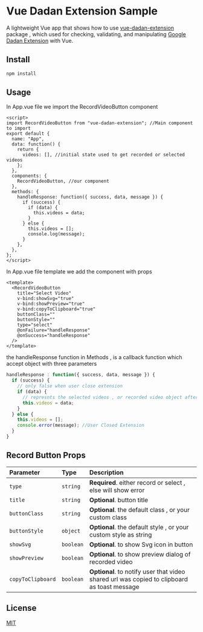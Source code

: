 # Vue Dadan Extension Sample

A lightweight Vue app that shows how to use [vue-dadan-extension](https://www.npmjs.com/package/vue-dadan-extension) package , which used for checking, validating, and manipulating [Google Dadan Extension](https://haal.link.sa/onboarding/download) with Vue.

## Install

```bash
npm install
```

## Usage

In App.vue file we import the RecordVideoButton component

```vue
<script>
import RecordVideoButton from "vue-dadan-extension"; //Main component to import
export default {
  name: "App",
  data: function() {
    return {
      videos: [], //initial state used to get recorded or selected videos
    };
  },
  components: {
    RecordVideoButton, //our component
  },
  methods: {
    handleResponse: function({ success, data, message }) {
      if (success) {
        if (data) {
          this.videos = data;
        }
      } else {
        this.videos = [];
        console.log(message);
      }
    },
  },
};
</script>
```

In App.vue file template we add the component with props

```vue
<template>
  <RecordVideoButton
    title="Select Video"
    v-bind:showSvg="true"
    v-bind:showPreview="true"
    v-bind:copyToClipboard="true"
    buttonClass=""
    buttonStyle=""
    type="select"
    @onFailure="handleResponse"
    @onSuccess="handleResponse"
  />
</template>
```

the handleResponse function in Methods , is a callback function which accept object with three parameters

```javascript
handleResponse : function({ success, data, message }) {
  if (success) {
    // only false when user close extension
    if (data) {
      // represnts the selected videos , or recorded video object after stop recording
      this.videos = data;
    }
  } else {
    this.videos = [];
    console.error(message); //User Closed Extension
  }
}
```

## Record Button Props

| Parameter         | Type      | Description                                                                                 |
| :---------------- | :-------- | :------------------------------------------------------------------------------------------ |
| `type`            | `string`  | **Required**. either record or select , else will show error                                |
| `title`           | `string`  | **Optional**. button title                                                                  |
| `buttonClass`     | `string`  | **Optional**. the default class , or your custom class                                      |
| `buttonStyle`     | `object`  | **Optional**. the default style , or your custom style as string                            |
| `showSvg`         | `boolean` | **Optional**. to show Svg icon in button                                                    |
| `showPreview`     | `boolean` | **Optional**. to show preview dialog of recorded video                                      |
| `copyToClipboard` | `boolean` | **Optional**. to notify user that video shared url was copied to clipboard as toast message |

## License

[MIT](https://choosealicense.com/licenses/mit/)
